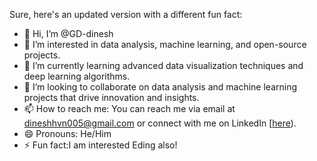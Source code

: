 Sure, here's an updated version with a different fun fact:

- 👋 Hi, I’m @GD-dinesh
- 👀 I’m interested in data analysis, machine learning, and open-source projects.
- 🌱 I’m currently learning advanced data visualization techniques and deep learning algorithms.
- 💞️ I’m looking to collaborate on data analysis and machine learning projects that drive innovation and insights.
- 📫 How to reach me: You can reach me via email at dineshhvn005@gmail.com or connect with me on LinkedIn [[here](https://www.linkedin.com/in/dinesh-g-20bb27225/)).
- 😄 Pronouns: He/Him
- ⚡ Fun fact:I am interested Eding also!


